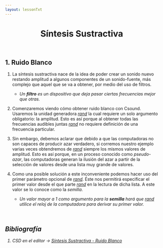 ```yaml
---
layout: lessonTxt
---
```


# <center> Síntesis Sustractiva </center>

<br>

## 1. Ruido Blanco

1. La síntesis sustractiva nace de la idea de poder crear un sonido nuevo restando amplitud a algunos componentes de un sonido-fuente, más complejo que aquel que se va a obtener, por medio del uso de filtros. 

      - <i>Un <b>filtro</b> es un dispositivo que deja pasar ciertas frecuencias mejor que otras.</i>

2. Comenzaremos viendo cómo obtener ruido blanco con Csound. Usaremos la unidad generadora <a href="http://www.csounds.com/manual/html/rand.html"><i>rand</i></a> la cual requiere un solo argumento obligatorio: la amplitud. Esto es así porque al obtener todas las frecuencias audibles juntas <a href="http://www.csounds.com/manual/html/rand.html"><i>rand</i></a> no requiere definición de una frecuencia particular.

3. Sin embargo, debemos aclarar que debido a que las computadoras no son capaces de producir azar verdadero, si corremos nuestro ejemplo varias veces obtendremos de <a href="http://www.csounds.com/manual/html/rand.html"><i>rand</i></a> siempre los mismos valores de amplitud. Esto es así porque, en un proceso conocido como <i>pseudo-azar</i>, las computadoras generan la ilusión del azar a partir de la selección de valores desde una lista muy grande de valores.

4. Como una posible solución a este inconveniente podemos hacer uso del primer parámetro opcional de <a href="http://www.csounds.com/manual/html/rand.html"><i>rand</i></a>. Éste nos permitirá especificar el primer valor desde el que parte <a href="http://www.csounds.com/manual/html/rand.html"><i>rand</i></a> en la lectura de dicha lista. A este valor se lo conoce como la <i>semilla</i>.

      - <i>Un valor mayor a 1 como argumento para la <b>semilla</b> hará que <a href="http://www.csounds.com/manual/html/rand.html"><i>rand</i></a> utilice el reloj de la computadora para derivar su primer valor.

<br>

## Bibliografía

1. CSD en el editor -> <a href="{{site.baseurl}}/lessons/sintesis_aditiva/side_projects/sintesis_sustractiva/Introduccion.csd">Síntesis Sustractiva - Ruido Blanco</a>

<br>
